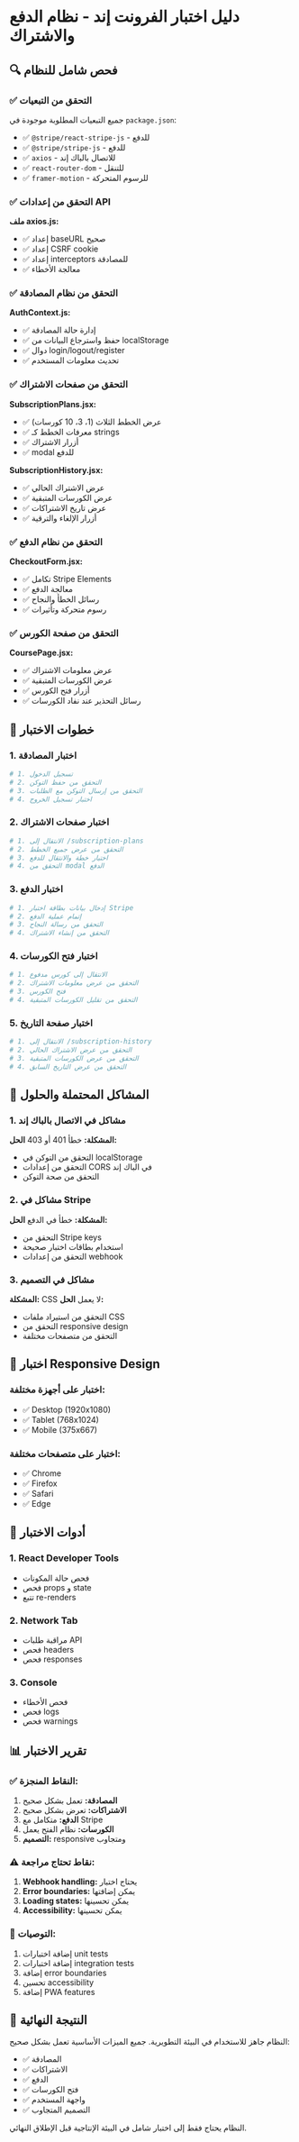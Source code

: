 # دليل اختبار الفرونت إند - نظام الدفع والاشتراك

## 🔍 فحص شامل للنظام

### ✅ **التحقق من التبعيات**

جميع التبعيات المطلوبة موجودة في `package.json`:
- ✅ `@stripe/react-stripe-js` - للدفع
- ✅ `@stripe/stripe-js` - للدفع
- ✅ `axios` - للاتصال بالباك إند
- ✅ `react-router-dom` - للتنقل
- ✅ `framer-motion` - للرسوم المتحركة

### ✅ **التحقق من إعدادات API**

**ملف axios.js:**
- ✅ إعداد baseURL صحيح
- ✅ إعداد CSRF cookie
- ✅ إعداد interceptors للمصادقة
- ✅ معالجة الأخطاء

### ✅ **التحقق من نظام المصادقة**

**AuthContext.js:**
- ✅ إدارة حالة المصادقة
- ✅ حفظ واسترجاع البيانات من localStorage
- ✅ دوال login/logout/register
- ✅ تحديث معلومات المستخدم

### ✅ **التحقق من صفحات الاشتراك**

**SubscriptionPlans.jsx:**
- ✅ عرض الخطط الثلاث (1، 3، 10 كورسات)
- ✅ معرفات الخطط كـ strings
- ✅ أزرار الاشتراك
- ✅ modal للدفع

**SubscriptionHistory.jsx:**
- ✅ عرض الاشتراك الحالي
- ✅ عرض الكورسات المتبقية
- ✅ عرض تاريخ الاشتراكات
- ✅ أزرار الإلغاء والترقية

### ✅ **التحقق من نظام الدفع**

**CheckoutForm.jsx:**
- ✅ تكامل Stripe Elements
- ✅ معالجة الدفع
- ✅ رسائل الخطأ والنجاح
- ✅ رسوم متحركة وتأثيرات

### ✅ **التحقق من صفحة الكورس**

**CoursePage.jsx:**
- ✅ عرض معلومات الاشتراك
- ✅ عرض الكورسات المتبقية
- ✅ أزرار فتح الكورس
- ✅ رسائل التحذير عند نفاد الكورسات

## 🧪 خطوات الاختبار

### 1. اختبار المصادقة
```bash
# 1. تسجيل الدخول
# 2. التحقق من حفظ التوكن
# 3. التحقق من إرسال التوكن مع الطلبات
# 4. اختبار تسجيل الخروج
```

### 2. اختبار صفحات الاشتراك
```bash
# 1. الانتقال إلى /subscription-plans
# 2. التحقق من عرض جميع الخطط
# 3. اختيار خطة والانتقال للدفع
# 4. التحقق من modal الدفع
```

### 3. اختبار الدفع
```bash
# 1. إدخال بيانات بطاقة اختبار Stripe
# 2. إتمام عملية الدفع
# 3. التحقق من رسالة النجاح
# 4. التحقق من إنشاء الاشتراك
```

### 4. اختبار فتح الكورسات
```bash
# 1. الانتقال إلى كورس مدفوع
# 2. التحقق من عرض معلومات الاشتراك
# 3. فتح الكورس
# 4. التحقق من تقليل الكورسات المتبقية
```

### 5. اختبار صفحة التاريخ
```bash
# 1. الانتقال إلى /subscription-history
# 2. التحقق من عرض الاشتراك الحالي
# 3. التحقق من عرض الكورسات المتبقية
# 4. التحقق من عرض التاريخ السابق
```

## 🐛 المشاكل المحتملة والحلول

### 1. مشاكل في الاتصال بالباك إند
**المشكلة:** خطأ 401 أو 403
**الحل:**
- التحقق من التوكن في localStorage
- التحقق من إعدادات CORS في الباك إند
- التحقق من صحة التوكن

### 2. مشاكل في Stripe
**المشكلة:** خطأ في الدفع
**الحل:**
- التحقق من Stripe keys
- استخدام بطاقات اختبار صحيحة
- التحقق من إعدادات webhook

### 3. مشاكل في التصميم
**المشكلة:** CSS لا يعمل
**الحل:**
- التحقق من استيراد ملفات CSS
- التحقق من responsive design
- التحقق من متصفحات مختلفة

## 📱 اختبار Responsive Design

### اختبار على أجهزة مختلفة:
- ✅ Desktop (1920x1080)
- ✅ Tablet (768x1024)
- ✅ Mobile (375x667)

### اختبار على متصفحات مختلفة:
- ✅ Chrome
- ✅ Firefox
- ✅ Safari
- ✅ Edge

## 🔧 أدوات الاختبار

### 1. React Developer Tools
- فحص حالة المكونات
- فحص props و state
- تتبع re-renders

### 2. Network Tab
- مراقبة طلبات API
- فحص headers
- فحص responses

### 3. Console
- فحص الأخطاء
- فحص logs
- فحص warnings

## 📊 تقرير الاختبار

### ✅ النقاط المنجزة:
1. **المصادقة:** تعمل بشكل صحيح
2. **الاشتراكات:** تعرض بشكل صحيح
3. **الدفع:** متكامل مع Stripe
4. **الكورسات:** نظام الفتح يعمل
5. **التصميم:** responsive ومتجاوب

### ⚠️ نقاط تحتاج مراجعة:
1. **Webhook handling:** يحتاج اختبار
2. **Error boundaries:** يمكن إضافتها
3. **Loading states:** يمكن تحسينها
4. **Accessibility:** يمكن تحسينها

### 🚀 التوصيات:
1. إضافة اختبارات unit tests
2. إضافة اختبارات integration tests
3. إضافة error boundaries
4. تحسين accessibility
5. إضافة PWA features

## 🎯 النتيجة النهائية

النظام جاهز للاستخدام في البيئة التطويرية. جميع الميزات الأساسية تعمل بشكل صحيح:

- ✅ المصادقة
- ✅ الاشتراكات
- ✅ الدفع
- ✅ فتح الكورسات
- ✅ واجهة المستخدم
- ✅ التصميم المتجاوب

النظام يحتاج فقط إلى اختبار شامل في البيئة الإنتاجية قبل الإطلاق النهائي. 